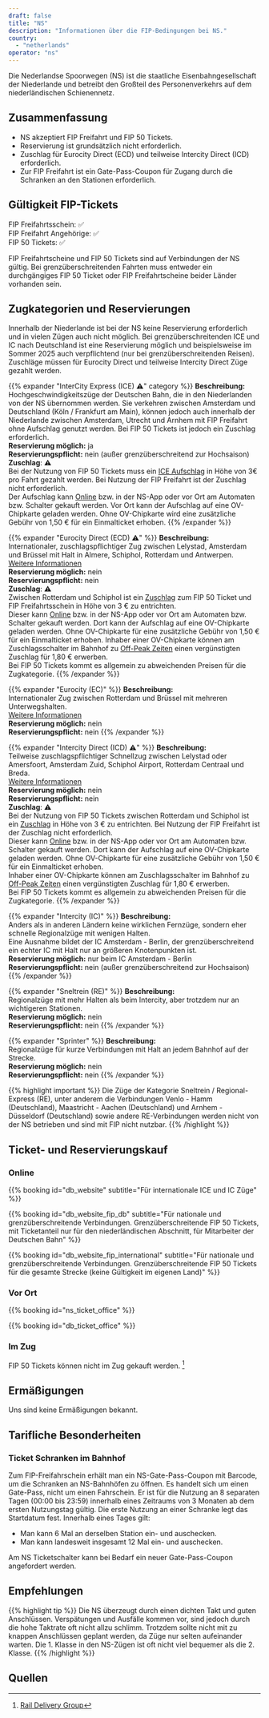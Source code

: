 ```yaml
---
draft: false
title: "NS"
description: "Informationen über die FIP-Bedingungen bei NS."
country:
  - "netherlands"
operator: "ns"
---
```


Die Nederlandse Spoorwegen (NS) ist die staatliche Eisenbahngesellschaft der Niederlande und betreibt den Großteil des Personenverkehrs auf dem niederländischen Schienennetz.

## Zusammenfassung

* NS akzeptiert FIP Freifahrt und FIP 50 Tickets.
* Reservierung ist grundsätzlich nicht erforderlich.
* Zuschlag für Eurocity Direct (ECD) und teilweise Intercity Direct (ICD) erforderlich.
* Zur FIP Freifahrt ist ein Gate-Pass-Coupon für Zugang durch die Schranken an den Stationen erforderlich.

## Gültigkeit FIP-Tickets

FIP Freifahrtsschein: ✅ \
FIP Freifahrt Angehörige: ✅ \
FIP 50 Tickets: ✅

FIP Freifahrtscheine und FIP 50 Tickets sind auf Verbindungen der NS gültig. Bei grenzüberschreitenden Fahrten muss entweder ein durchgängiges FIP 50 Ticket oder FIP Freifahrtscheine beider Länder vorhanden sein.

## Zugkategorien und Reservierungen

Innerhalb der Niederlande ist bei der NS keine Reservierung erforderlich und in vielen Zügen auch nicht möglich. Bei grenzüberschreitenden ICE und IC nach Deutschland ist eine Reservierung möglich und beispielsweise im Sommer 2025 auch verpflichtend (nur bei grenzüberschreitenden Reisen).
Zuschläge müssen für Eurocity Direct und teilweise Intercity Direct Züge gezahlt werden.

{{% expander "InterCity Express (ICE) ⚠️" category %}}
**Beschreibung:** \
Hochgeschwindigkeitszüge der Deutschen Bahn, die in den Niederlanden von der NS übernommen werden. Sie verkehren zwischen Amsterdam und Deutschland (Köln / Frankfurt am Main), können jedoch auch innerhalb der Niederlande zwischen Amsterdam, Utrecht und Arnhem mit FIP Freifahrt ohne Aufschlag genutzt werden. Bei FIP 50 Tickets ist jedoch ein Zuschlag erforderlich. \
**Reservierung möglich:** ja \
**Reservierungspflicht:** nein (außer grenzüberschreitend zur Hochsaison) \
**Zuschlag**: ⚠️ \
Bei der Nutzung von FIP 50 Tickets muss ein [ICE Aufschlag](https://www.ns.nl/en/tickets/ice-supplement) in Höhe von 3€ pro Fahrt gezahlt werden. Bei Nutzung der FIP Freifahrt ist der Zuschlag nicht erforderlich. \
Der Aufschlag kann [Online](https://www.ns.nl/en/tickets/ice-supplement) bzw. in der NS-App oder vor Ort am Automaten bzw. Schalter gekauft werden. Vor Ort kann der Aufschlag auf eine OV-Chipkarte geladen werden. Ohne OV-Chipkarte wird eine zusätzliche Gebühr von 1,50 € für ein Einmalticket erhoben.
{{% /expander %}}

{{% expander "Eurocity Direct (ECD) ⚠️" %}}
**Beschreibung:** \
Internationaler, zuschlagspflichtiger Zug zwischen Lelystad, Amsterdam und Brüssel mit Halt in Almere, Schiphol, Rotterdam und Antwerpen. \
[Weitere Informationen](https://www.ns.nl/en/about-ns/dossier/hogesnelheidslijn/eurocity.html) \
**Reservierung möglich:** nein \
**Reservierungspflicht:** nein \
**Zuschlag**: ⚠️ \
Zwischen Rotterdam und Schiphol ist ein [Zuschlag](https://www.ns.nl/en/season-tickets/other/intercity-direct-supplement.html) zum FIP 50 Ticket und FIP Freifahrtsschein in Höhe von 3 € zu entrichten. \
Dieser kann [Online](https://www.ns.nl/en/tickets/icd-supplement) bzw. in der NS-App oder vor Ort am Automaten bzw. Schalter gekauft werden. Dort kann der Aufschlag auf eine OV-Chipkarte geladen werden. Ohne OV-Chipkarte für eine zusätzliche Gebühr von 1,50 € für ein Einmalticket erhoben.
Inhaber einer OV-Chipkarte können am Zuschlagsschalter im Bahnhof zu [Off-Peak Zeiten](https://www.ns.nl/uitgelicht/wanneer-reizen-met-voordeel/wanneer-reist-u-met-korting.html) einen vergünstigten Zuschlag für 1,80 € erwerben. \
Bei FIP 50 Tickets kommt es allgemein zu abweichenden Preisen für die Zugkategorie.
{{% /expander %}}

{{% expander "Eurocity (EC)" %}}
**Beschreibung:** \
Internationaler Zug zwischen Rotterdam und Brüssel mit mehreren Unterwegshalten. \
[Weitere Informationen](https://www.ns.nl/en/about-ns/dossier/hogesnelheidslijn/eurocity.html) \
**Reservierung möglich:** nein \
**Reservierungspflicht:** nein
{{% /expander %}}

{{% expander "Intercity Direct (ICD) ⚠️" %}}
**Beschreibung:** \
Teilweise zuschlagspflichtiger Schnellzug zwischen Lelystad oder Amersfoort, Amsterdam Zuid, Schiphol Airport, Rotterdam Centraal und Breda. \
[Weitere Informationen](https://www.ns.nl/en/travel-information/special-routes/intercity-direct.html) \
**Reservierung möglich:** nein \
**Reservierungspflicht:** nein \
**Zuschlag**: ⚠️ \
Bei der Nutzung von FIP 50 Tickets zwischen Rotterdam und Schiphol ist ein [Zuschlag](https://www.ns.nl/en/season-tickets/other/intercity-direct-supplement.html) in Höhe von 3 €  zu entrichten. Bei Nutzung der FIP Freifahrt ist der Zuschlag nicht erforderlich. \
Dieser kann [Online](https://www.ns.nl/en/tickets/icd-supplement) bzw. in der NS-App oder vor Ort am Automaten bzw. Schalter gekauft werden. Dort kann der Aufschlag auf eine OV-Chipkarte geladen werden. Ohne OV-Chipkarte für eine zusätzliche Gebühr von 1,50 € für ein Einmalticket erhoben. \
Inhaber einer OV-Chipkarte können am Zuschlagsschalter im Bahnhof zu [Off-Peak Zeiten](https://www.ns.nl/uitgelicht/wanneer-reizen-met-voordeel/wanneer-reist-u-met-korting.html) einen vergünstigten Zuschlag für 1,80 € erwerben. \
Bei FIP 50 Tickets kommt es allgemein zu abweichenden Preisen für die Zugkategorie.
{{% /expander %}}

{{% expander "Intercity (IC)" %}}
**Beschreibung:** \
Anders als in anderen Ländern keine wirklichen Fernzüge, sondern eher schnelle Regionalzüge mit wenigen Halten. \
Eine Ausnahme bildet der IC Amsterdam - Berlin, der grenzüberschreitend ein echter IC mit Halt nur an größeren Knotenpunkten ist. \
**Reservierung möglich:** nur beim IC Amsterdam - Berlin \
**Reservierungspflicht:** nein (außer grenzüberschreitend zur Hochsaison)
{{% /expander %}}

{{% expander "Sneltrein (RE)" %}}
**Beschreibung:** \
Regionalzüge mit mehr Halten als beim Intercity, aber trotzdem nur an wichtigeren Stationen. \
**Reservierung möglich:** nein \
**Reservierungspflicht:** nein
{{% /expander %}}

{{% expander "Sprinter" %}}
**Beschreibung:** \
Regionalzüge für kurze Verbindungen mit Halt an jedem Bahnhof auf der Strecke. \
**Reservierung möglich:** nein \
**Reservierungspflicht:** nein
{{% /expander %}}

{{% highlight important %}}
Die Züge der Kategorie Sneltrein / Regional-Express (RE), unter anderem die Verbindungen Venlo - Hamm (Deutschland), Maastricht - Aachen (Deutschland) und Arnhem - Düsseldorf (Deutschland) sowie andere RE-Verbindungen werden nicht von der NS betrieben und sind mit FIP nicht nutzbar.
{{% /highlight %}}


## Ticket- und Reservierungskauf

### Online

{{% booking id="db_website"
    subtitle="Für internationale ICE und IC Züge"
%}}

{{% booking id="db_website_fip_db"
    subtitle="Für nationale und grenzüberschreitende Verbindungen. Grenzüberschreitende FIP 50 Tickets, mit Ticketanteil nur für den niederländischen Abschnitt, für Mitarbeiter der Deutschen Bahn"
%}}

{{% booking id="db_website_fip_international"
    subtitle="Für nationale und grenzüberschreitende Verbindungen. Grenzüberschreitende FIP 50 Tickets für die gesamte Strecke (keine Gültigkeit im eigenen Land)"
%}}

### Vor Ort

{{% booking id="ns_ticket_office" %}}

{{% booking id="db_ticket_office" %}}

### Im Zug

FIP 50 Tickets können nicht im Zug gekauft werden. [^1]

## Ermäßigungen

Uns sind keine Ermäßigungen bekannt.

## Tarifliche Besonderheiten

### Ticket Schranken im Bahnhof

Zum FIP-Freifahrschein erhält man ein NS-Gate-Pass-Coupon mit Barcode, um die Schranken an NS-Bahnhöfen zu öffnen. Es handelt sich um einen Gate-Pass, nicht um einen Fahrschein. Er ist für die Nutzung an 8 separaten Tagen (00:00 bis 23:59) innerhalb eines Zeitraums von 3 Monaten ab dem ersten Nutzungstag gültig. Die erste Nutzung an einer Schranke legt das Startdatum fest.  Innerhalb eines Tages gilt:

- Man kann 6 Mal an derselben Station ein- und auschecken.
- Man kann landesweit insgesamt 12 Mal ein- und auschecken.

Am NS Ticketschalter kann bei Bedarf ein neuer Gate-Pass-Coupon angefordert werden.

## Empfehlungen

{{% highlight tip %}}
Die NS überzeugt durch einen dichten Takt und guten Anschlüssen. Verspätungen und Ausfälle kommen vor, sind jedoch durch die hohe Taktrate oft nicht allzu schlimm. Trotzdem sollte nicht mit zu knappen Anschlüssen geplant werden, da Züge nur selten aufeinander warten. Die 1. Klasse in den NS-Zügen ist oft nicht viel bequemer als die 2. Klasse.
{{% /highlight %}}

## Quellen

[^1]: [Rail Delivery Group](https://www.raildeliverygroup.com/rst/europe-and-fip.html)
